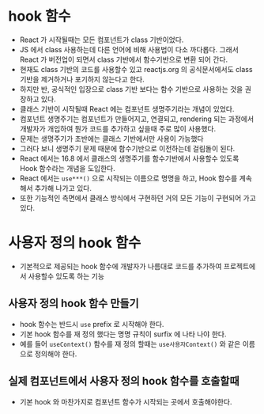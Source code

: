 # hook 함수

- React 가 시작될때는 모든 컴포넌트가 class 기반이었다.
- JS 에서 class 사용하는데 다른 언어에 비해 사용법이 다소 까다롭다.
  그래서 React 가 버전업이 되면서 class 기반에서 함수기반으로 변환 되어 간다.
- 현재도 class 기반의 코드를 사용할수 있고 reactjs.org 의 공식문서에서도
  class 기반을 제거하거나 포기하지 않는다고 한다.
- 하지만 반, 공식적인 입장으로 class 기반 보다는 함수 기반으로 사용하는 것을
  권장하고 있다.
- 클래스 기반이 시작될때 React 에는 컴포넌트 생명주기라는 개념이 있었다.
- 컴포넌트 생명주기는 컴포넌트가 만들어지고, 연결되고, rendering 되는 과정에서
  개발자가 개입하여 뭔가 코드를 추가하고 싶을때 주로 많이 사용했다.
- 문제는 생명주기가 초반에는 클래스 기반에서만 사용이 가능했다
- 그러다 보니 생명주기 문제 때문에 함수기반으로 이전하는데 걸림돌이 된다.
- React 에서는 16.8 에서 클래스의 생명주기를 함수기반에서 사용할수 있도록
  Hook 함수라는 개념을 도입한다.
- React 에서는 `use***()` 으로 시작되는 이름으로 명명을 하고, Hook 함수를
  계속해서 추가해 나가고 있다.
- 또한 기능적인 측면에서 클래스 방식에서 구현하던 거의 모든 기능이
  구현되어 가고 있다.

# 사용자 정의 hook 함수

- 기본적으로 제공되는 hook 함수에 개발자가 나름대로 코드를 추가하여
  프로젝트에서 사용할수 있도록 하는 기능

## 사용자 정의 hook 함수 만들기

- hook 함수는 반드시 `use` prefix 로 시작해야 한다.
- 기본 hook 함수를 재 정의 했다는 명명 규칙이 surfix 에 나타 나야 한다.
- 예를 들어 `useContext()` 함수를 재 정의 할때는 `use사용자Context()` 와 같은
  이름으로 정의해야 한다.

## 실제 컴포넌트에서 사용자 정의 hook 함수를 호출할때

- 기본 hook 와 마찬가지로 컴포넌트 함수가 시작되는 곳에서 호출해야한다.
